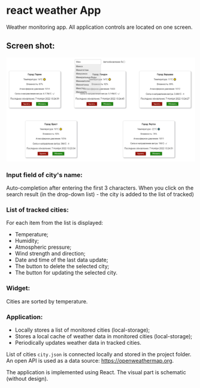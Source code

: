 # react weather App

Weather monitoring app. All application controls are located on one screen.

## Screen shot:

![Preview](preview/preview.jpg)

### Input field of city's name:

Auto-completion after entering the first 3 characters. When you click on the search result (in the drop-down list) - the city is added to the list of tracked)

### List of tracked cities:

For each item from the list is displayed:

- Temperature;
- Humidity;
- Atmospheric pressure;
- Wind strength and direction;
- Date and time of the last data update;
- The button to delete the selected city;
- The button for updating the selected city.

### Widget:

 Cities are sorted by temperature.
 
 ### Application:
 
 - Locally stores a list of monitored cities (local-storage);
 - Stores a local cache of weather data in monitored cities (local-storage);
 - Periodically updates weather data in tracked cities. 
 
 List of cities `city.json` is connected locally and stored in the project folder. An open API is used as a data source: https://openweathermap.org.
 
 The application is implemented using React. The visual part is schematic (without design).
